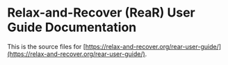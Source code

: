 # Relax-and-Recover (ReaR) User Guide Documentation
This is the source files for [https://relax-and-recover.org/rear-user-guide/](https://relax-and-recover.org/rear-user-guide/). 
